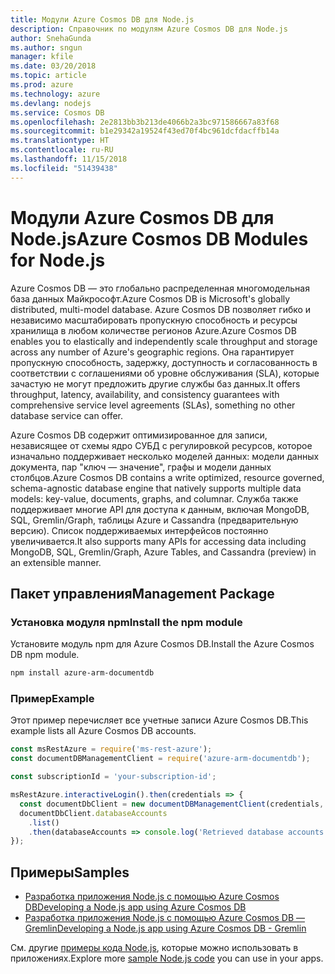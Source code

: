 ```yaml
---
title: Модули Azure Cosmos DB для Node.js
description: Справочник по модулям Azure Cosmos DB для Node.js
author: SnehaGunda
ms.author: sngun
manager: kfile
ms.date: 03/20/2018
ms.topic: article
ms.prod: azure
ms.technology: azure
ms.devlang: nodejs
ms.service: Cosmos DB
ms.openlocfilehash: 2e2813bb3b213de4066b2a3bc971586667a83f68
ms.sourcegitcommit: b1e29342a19524f43ed70f4bc961dcfdacffb14a
ms.translationtype: HT
ms.contentlocale: ru-RU
ms.lasthandoff: 11/15/2018
ms.locfileid: "51439438"
---
```

# <a name="azure-cosmos-db-modules-for-nodejs"></a><span data-ttu-id="14443-103">Модули Azure Cosmos DB для Node.js</span><span class="sxs-lookup"><span data-stu-id="14443-103">Azure Cosmos DB Modules for Node.js</span></span>

<span data-ttu-id="14443-104">Azure Cosmos DB — это глобально распределенная многомодельная база данных Майкрософт.</span><span class="sxs-lookup"><span data-stu-id="14443-104">Azure Cosmos DB is Microsoft's globally distributed, multi-model database.</span></span> <span data-ttu-id="14443-105">Azure Cosmos DB позволяет гибко и независимо масштабировать пропускную способность и ресурсы хранилища в любом количестве регионов Azure.</span><span class="sxs-lookup"><span data-stu-id="14443-105">Azure Cosmos DB enables you to elastically and independently scale throughput and storage across any number of Azure's geographic regions.</span></span> <span data-ttu-id="14443-106">Она гарантирует пропускную способность, задержку, доступность и согласованность в соответствии с соглашениями об уровне обслуживания (SLA), которые зачастую не могут предложить другие службы баз данных.</span><span class="sxs-lookup"><span data-stu-id="14443-106">It offers throughput, latency, availability, and consistency guarantees with comprehensive service level agreements (SLAs), something no other database service can offer.</span></span>

<span data-ttu-id="14443-107">Azure Cosmos DB содержит оптимизированное для записи, независящее от схемы ядро СУБД с регулировкой ресурсов, которое изначально поддерживает несколько моделей данных: модели данных документа, пар "ключ — значение", графы и модели данных столбцов.</span><span class="sxs-lookup"><span data-stu-id="14443-107">Azure Cosmos DB contains a write optimized, resource governed, schema-agnostic database engine that natively supports multiple data models: key-value, documents, graphs, and columnar.</span></span> <span data-ttu-id="14443-108">Служба также поддерживает многие API для доступа к данным, включая MongoDB, SQL, Gremlin/Graph, таблицы Azure и Cassandra (предварительную версию). Список поддерживаемых интерфейсов постоянно увеличивается.</span><span class="sxs-lookup"><span data-stu-id="14443-108">It also supports many APIs for accessing data including MongoDB, SQL, Gremlin/Graph, Azure Tables, and Cassandra (preview) in an extensible manner.</span></span>

## <a name="management-package"></a><span data-ttu-id="14443-109">Пакет управления</span><span class="sxs-lookup"><span data-stu-id="14443-109">Management Package</span></span>

### <a name="install-the-npm-module"></a><span data-ttu-id="14443-110">Установка модуля npm</span><span class="sxs-lookup"><span data-stu-id="14443-110">Install the npm module</span></span> 

<span data-ttu-id="14443-111">Установите модуль npm для Azure Cosmos DB.</span><span class="sxs-lookup"><span data-stu-id="14443-111">Install the Azure Cosmos DB npm module.</span></span>

```bash
npm install azure-arm-documentdb
```

### <a name="example"></a><span data-ttu-id="14443-112">Пример</span><span class="sxs-lookup"><span data-stu-id="14443-112">Example</span></span>

<span data-ttu-id="14443-113">Этот пример перечисляет все учетные записи Azure Cosmos DB.</span><span class="sxs-lookup"><span data-stu-id="14443-113">This example lists all Azure Cosmos DB accounts.</span></span>

```javascript
const msRestAzure = require('ms-rest-azure');
const documentDBManagementClient = require('azure-arm-documentdb');

const subscriptionId = 'your-subscription-id';

msRestAzure.interactiveLogin().then(credentials => {
  const documentDbClient = new documentDBManagementClient(credentials, subscriptionId);
  documentDbClient.databaseAccounts
    .list()
    .then(databaseAccounts => console.log('Retrieved database accounts: ', databaseAccounts));
});
```

## <a name="samples"></a><span data-ttu-id="14443-114">Примеры</span><span class="sxs-lookup"><span data-stu-id="14443-114">Samples</span></span>

* [<span data-ttu-id="14443-115">Разработка приложения Node.js с помощью Azure Cosmos DB</span><span class="sxs-lookup"><span data-stu-id="14443-115">Developing a Node.js app using Azure Cosmos DB</span></span>](https://azure.microsoft.com/resources/samples/azure-cosmos-db-documentdb-nodejs-getting-started/)
* [<span data-ttu-id="14443-116">Разработка приложения Node.js с помощью Azure Cosmos DB — Gremlin</span><span class="sxs-lookup"><span data-stu-id="14443-116">Developing a Node.js app using Azure Cosmos DB - Gremlin</span></span>](https://azure.microsoft.com/resources/samples/azure-cosmos-db-graph-nodejs-getting-started/)

<span data-ttu-id="14443-117">См. другие [примеры кода Node.js](https://azure.microsoft.com/resources/samples/?platform=nodejs), которые можно использовать в приложениях.</span><span class="sxs-lookup"><span data-stu-id="14443-117">Explore more [sample Node.js code](https://azure.microsoft.com/resources/samples/?platform=nodejs) you can use in your apps.</span></span>
